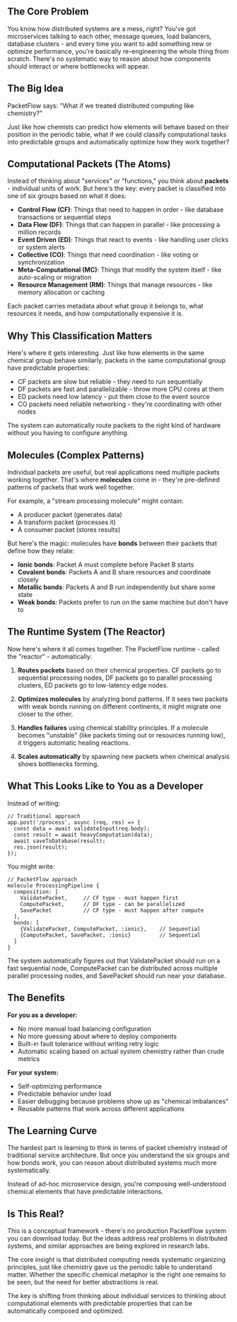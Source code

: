 ## The Core Problem

You know how distributed systems are a mess, right? You've got microservices talking to each other, message queues, load balancers, database clusters - and every time you want to add something new or optimize performance, you're basically re-engineering the whole thing from scratch. There's no systematic way to reason about how components should interact or where bottlenecks will appear.

## The Big Idea

PacketFlow says: "What if we treated distributed computing like chemistry?" 

Just like how chemists can predict how elements will behave based on their position in the periodic table, what if we could classify computational tasks into predictable groups and automatically optimize how they work together?

## Computational Packets (The Atoms)

Instead of thinking about "services" or "functions," you think about **packets** - individual units of work. But here's the key: every packet is classified into one of six groups based on what it does:

- **Control Flow (CF)**: Things that need to happen in order - like database transactions or sequential steps
- **Data Flow (DF)**: Things that can happen in parallel - like processing a million records
- **Event Driven (ED)**: Things that react to events - like handling user clicks or system alerts  
- **Collective (CO)**: Things that need coordination - like voting or synchronization
- **Meta-Computational (MC)**: Things that modify the system itself - like auto-scaling or migration
- **Resource Management (RM)**: Things that manage resources - like memory allocation or caching

Each packet carries metadata about what group it belongs to, what resources it needs, and how computationally expensive it is.

## Why This Classification Matters

Here's where it gets interesting. Just like how elements in the same chemical group behave similarly, packets in the same computational group have predictable properties:

- CF packets are slow but reliable - they need to run sequentially
- DF packets are fast and parallelizable - throw more CPU cores at them
- ED packets need low latency - put them close to the event source
- CO packets need reliable networking - they're coordinating with other nodes

The system can automatically route packets to the right kind of hardware without you having to configure anything.

## Molecules (Complex Patterns)

Individual packets are useful, but real applications need multiple packets working together. That's where **molecules** come in - they're pre-defined patterns of packets that work well together.

For example, a "stream processing molecule" might contain:
- A producer packet (generates data)
- A transform packet (processes it) 
- A consumer packet (stores results)

But here's the magic: molecules have **bonds** between their packets that define how they relate:

- **Ionic bonds**: Packet A must complete before Packet B starts
- **Covalent bonds**: Packets A and B share resources and coordinate closely
- **Metallic bonds**: Packets A and B run independently but share some state
- **Weak bonds**: Packets prefer to run on the same machine but don't have to

## The Runtime System (The Reactor)

Now here's where it all comes together. The PacketFlow runtime - called the "reactor" - automatically:

1. **Routes packets** based on their chemical properties. CF packets go to sequential processing nodes, DF packets go to parallel processing clusters, ED packets go to low-latency edge nodes.

2. **Optimizes molecules** by analyzing bond patterns. If it sees two packets with weak bonds running on different continents, it might migrate one closer to the other.

3. **Handles failures** using chemical stability principles. If a molecule becomes "unstable" (like packets timing out or resources running low), it triggers automatic healing reactions.

4. **Scales automatically** by spawning new packets when chemical analysis shows bottlenecks forming.

## What This Looks Like to You as a Developer

Instead of writing:
```
// Traditional approach
app.post('/process', async (req, res) => {
  const data = await validateInput(req.body);
  const result = await heavyComputation(data);
  await saveToDatabase(result);
  res.json(result);
});
```

You might write:
```
// PacketFlow approach  
molecule ProcessingPipeline {
  composition: [
    ValidatePacket,     // CF type - must happen first
    ComputePacket,      // DF type - can be parallelized  
    SavePacket          // CF type - must happen after compute
  ],
  bonds: [
    {ValidatePacket, ComputePacket, :ionic},    // Sequential
    {ComputePacket, SavePacket, :ionic}         // Sequential
  ]
}
```

The system automatically figures out that ValidatePacket should run on a fast sequential node, ComputePacket can be distributed across multiple parallel processing nodes, and SavePacket should run near your database.

## The Benefits

**For you as a developer:**
- No more manual load balancing configuration
- No more guessing about where to deploy components
- Built-in fault tolerance without writing retry logic
- Automatic scaling based on actual system chemistry rather than crude metrics

**For your system:**
- Self-optimizing performance 
- Predictable behavior under load
- Easier debugging because problems show up as "chemical imbalances"
- Reusable patterns that work across different applications

## The Learning Curve

The hardest part is learning to think in terms of packet chemistry instead of traditional service architecture. But once you understand the six groups and how bonds work, you can reason about distributed systems much more systematically.

Instead of ad-hoc microservice design, you're composing well-understood chemical elements that have predictable interactions.

## Is This Real?

This is a conceptual framework - there's no production PacketFlow system you can download today. But the ideas address real problems in distributed systems, and similar approaches are being explored in research labs.

The core insight is that distributed computing needs systematic organizing principles, just like chemistry gave us the periodic table to understand matter. Whether the specific chemical metaphor is the right one remains to be seen, but the need for better abstractions is real.

The key is shifting from thinking about individual services to thinking about computational elements with predictable properties that can be automatically composed and optimized.
